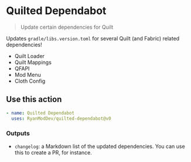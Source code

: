 # Quilted Dependabot

> Update certain dependencies for Quilt

Updates `gradle/libs.version.toml` for several Quilt (and Fabric) related dependencies!

- Quilt Loader
- Quilt Mappings
- QFAPI
- Mod Menu
- Cloth Config

## Use this action

```yaml
- name: Quilted Dependabot
  uses: RyanModDev/quilted-dependabot@v0
```

### Outputs

- `changelog`: a Markdown list of the updated dependencies. You can use this to
  create a PR, for instance.
